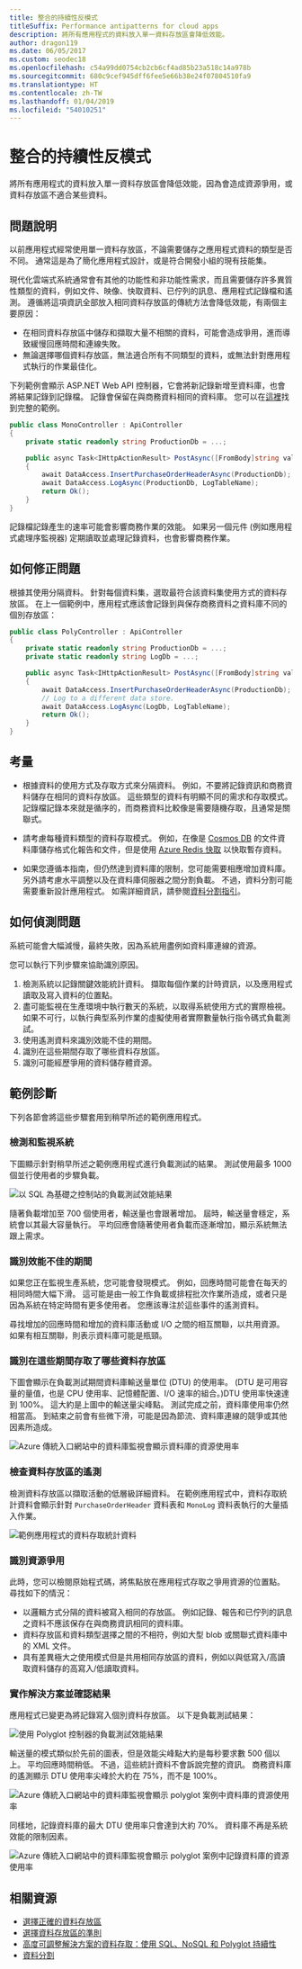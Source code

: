```yaml
---
title: 整合的持續性反模式
titleSuffix: Performance antipatterns for cloud apps
description: 將所有應用程式的資料放入單一資料存放區會降低效能。
author: dragon119
ms.date: 06/05/2017
ms.custom: seodec18
ms.openlocfilehash: c54a99dd0754cb2cb6cf4ad85b23a518c14a978b
ms.sourcegitcommit: 680c9cef945dff6fee5e66b38e24f07804510fa9
ms.translationtype: HT
ms.contentlocale: zh-TW
ms.lasthandoff: 01/04/2019
ms.locfileid: "54010251"
---
```

# <a name="monolithic-persistence-antipattern"></a>整合的持續性反模式

將所有應用程式的資料放入單一資料存放區會降低效能，因為會造成資源爭用，或資料存放區不適合某些資料。

## <a name="problem-description"></a>問題說明

以前應用程式經常使用單一資料存放區，不論需要儲存之應用程式資料的類型是否不同。 通常這是為了簡化應用程式設計，或是符合開發小組的現有技能集。

現代化雲端式系統通常會有其他的功能性和非功能性需求，而且需要儲存許多異質性類型的資料，例如文件、映像、快取資料、已佇列的訊息、應用程式記錄檔和遙測。 遵循將這項資訊全部放入相同資料存放區的傳統方法會降低效能，有兩個主要原因：

- 在相同資料存放區中儲存和擷取大量不相關的資料，可能會造成爭用，進而導致緩慢回應時間和連線失敗。
- 無論選擇哪個資料存放區，無法適合所有不同類型的資料，或無法針對應用程式執行的作業最佳化。

下列範例會顯示 ASP.NET Web API 控制器，它會將新記錄新增至資料庫，也會將結果記錄到記錄檔。 記錄會保留在與商務資料相同的資料庫。 您可以在[這裡][sample-app]找到完整的範例。

```csharp
public class MonoController : ApiController
{
    private static readonly string ProductionDb = ...;

    public async Task<IHttpActionResult> PostAsync([FromBody]string value)
    {
        await DataAccess.InsertPurchaseOrderHeaderAsync(ProductionDb);
        await DataAccess.LogAsync(ProductionDb, LogTableName);
        return Ok();
    }
}
```

記錄檔記錄產生的速率可能會影響商務作業的效能。 如果另一個元件 (例如應用程式處理序監視器) 定期讀取並處理記錄資料，也會影響商務作業。

## <a name="how-to-fix-the-problem"></a>如何修正問題

根據其使用分隔資料。 針對每個資料集，選取最符合該資料集使用方式的資料存放區。 在上一個範例中，應用程式應該會記錄到與保存商務資料之資料庫不同的個別存放區：

```csharp
public class PolyController : ApiController
{
    private static readonly string ProductionDb = ...;
    private static readonly string LogDb = ...;

    public async Task<IHttpActionResult> PostAsync([FromBody]string value)
    {
        await DataAccess.InsertPurchaseOrderHeaderAsync(ProductionDb);
        // Log to a different data store.
        await DataAccess.LogAsync(LogDb, LogTableName);
        return Ok();
    }
}
```

## <a name="considerations"></a>考量

- 根據資料的使用方式及存取方式來分隔資料。 例如，不要將記錄資訊和商務資料儲存在相同的資料存放區。 這些類型的資料有明顯不同的需求和存取模式。 記錄檔記錄本來就是循序的，而商務資料比較像是需要隨機存取，且通常是關聯式。

- 請考慮每種資料類型的資料存取模式。 例如，在像是 [Cosmos DB][CosmosDB] 的文件資料庫儲存格式化報告和文件，但是使用 [Azure Redis 快取][Azure-cache] 以快取暫存資料。

- 如果您遵循本指南，但仍然達到資料庫的限制，您可能需要相應增加資料庫。 另外請考慮水平調整以及在資料庫伺服器之間分割負載。 不過，資料分割可能需要重新設計應用程式。 如需詳細資訊，請參閱[資料分割指引][DataPartitioningGuidance]。

## <a name="how-to-detect-the-problem"></a>如何偵測問題

系統可能會大幅減慢，最終失敗，因為系統用盡例如資料庫連線的資源。

您可以執行下列步驟來協助識別原因。

1. 檢測系統以記錄關鍵效能統計資料。 擷取每個作業的計時資訊，以及應用程式讀取及寫入資料的位置點。
2. 盡可能監視在生產環境中執行數天的系統，以取得系統使用方式的實際檢視。 如果不可行，以執行典型系列作業的虛擬使用者實際數量執行指令碼式負載測試。
3. 使用遙測資料來識別效能不佳的期間。
4. 識別在這些期間存取了哪些資料存放區。
5. 識別可能經歷爭用的資料儲存體資源。

## <a name="example-diagnosis"></a>範例診斷

下列各節會將這些步驟套用到稍早所述的範例應用程式。

### <a name="instrument-and-monitor-the-system"></a>檢測和監視系統

下圖顯示針對稍早所述之範例應用程式進行負載測試的結果。 測試使用最多 1000 個並行使用者的步驟負載。

![以 SQL 為基礎之控制站的負載測試效能結果][MonolithicScenarioLoadTest]

隨著負載增加至 700 個使用者，輸送量也會跟著增加。 屆時，輸送量會穩定，系統會以其最大容量執行。 平均回應會隨著使用者負載而逐漸增加，顯示系統無法跟上需求。

### <a name="identify-periods-of-poor-performance"></a>識別效能不佳的期間

如果您正在監視生產系統，您可能會發現模式。 例如，回應時間可能會在每天的相同時間大幅下滑。 這可能是由一般工作負載或排程批次作業所造成，或者只是因為系統在特定時間有更多使用者。 您應該專注於這些事件的遙測資料。

尋找增加的回應時間和增加的資料庫活動或 I/O 之間的相互關聯，以共用資源。 如果有相互關聯，則表示資料庫可能是瓶頸。

### <a name="identify-which-data-stores-are-accessed-during-those-periods"></a>識別在這些期間存取了哪些資料存放區

下圖會顯示在負載測試期間資料庫輸送量單位 (DTU) 的使用率。 (DTU 是可用容量的量值，也是 CPU 使用率、記憶體配置、I/O 速率的組合。)DTU 使用率快速達到 100%。 這大約是上圖中的輸送量尖峰點。 測試完成之前，資料庫使用率仍然相當高。 到結束之前會有些微下滑，可能是因為節流、資料庫連線的競爭或其他因素所造成。

![Azure 傳統入口網站中的資料庫監視會顯示資料庫的資源使用率][MonolithicDatabaseUtilization]

### <a name="examine-the-telemetry-for-the-data-stores"></a>檢查資料存放區的遙測

檢測資料存放區以擷取活動的低層級詳細資料。 在範例應用程式中，資料存取統計資料會顯示針對 `PurchaseOrderHeader` 資料表和 `MonoLog` 資料表執行的大量插入作業。

![範例應用程式的資料存取統計資料][MonolithicDataAccessStats]

### <a name="identify-resource-contention"></a>識別資源爭用

此時，您可以檢閱原始程式碼，將焦點放在應用程式存取之爭用資源的位置點。 尋找如下的情況：

- 以邏輯方式分隔的資料被寫入相同的存放區。 例如記錄、報告和已佇列的訊息之資料不應該保存在與商務資訊相同的資料庫。
- 資料存放區和資料類型選擇之間的不相符，例如大型 blob 或關聯式資料庫中的 XML 文件。
- 具有差異極大之使用模式但是共用相同存放區的資料，例如以與低寫入/高讀取資料儲存的高寫入/低讀取資料。

### <a name="implement-the-solution-and-verify-the-result"></a>實作解決方案並確認結果

應用程式已變更為將記錄寫入個別資料存放區。 以下是負載測試結果：

![使用 Polyglot 控制器的負載測試效能結果][PolyglotScenarioLoadTest]

輸送量的模式類似於先前的圖表，但是效能尖峰點大約是每秒要求數 500 個以上。 平均回應時間稍低。 不過，這些統計資料不會訴說完整的資訊。 商務資料庫的遙測顯示 DTU 使用率尖峰於大約在 75%，而不是 100%。

![Azure 傳統入口網站中的資料庫監視會顯示 polyglot 案例中資料庫的資源使用率][PolyglotDatabaseUtilization]

同樣地，記錄資料庫的最大 DTU 使用率只會達到大約 70%。 資料庫不再是系統效能的限制因素。

![Azure 傳統入口網站中的資料庫監視會顯示 polyglot 案例中記錄資料庫的資源使用率][LogDatabaseUtilization]

## <a name="related-resources"></a>相關資源

- [選擇正確的資料存放區][data-store-overview]
- [選擇資料存放區的準則][data-store-comparison]
- [高度可調整解決方案的資料存取：使用 SQL、NoSQL 和 Polyglot 持續性][Data-Access-Guide]
- [資料分割][DataPartitioningGuidance]

[sample-app]: https://github.com/mspnp/performance-optimization/tree/master/MonolithicPersistence
[CosmosDB]: https://azure.microsoft.com/services/cosmos-db/
[Azure-cache]: /azure/redis-cache/
[Data-Access-Guide]: https://msdn.microsoft.com/library/dn271399.aspx
[DataPartitioningGuidance]: ../../best-practices/data-partitioning.md
[data-store-overview]: ../../guide/technology-choices/data-store-overview.md
[data-store-comparison]: ../../guide/technology-choices/data-store-comparison.md

[MonolithicScenarioLoadTest]: _images/MonolithicScenarioLoadTest.jpg
[MonolithicDatabaseUtilization]: _images/MonolithicDatabaseUtilization.jpg
[MonolithicDataAccessStats]: _images/MonolithicDataAccessStats.jpg
[PolyglotScenarioLoadTest]: _images/PolyglotScenarioLoadTest.jpg
[PolyglotDatabaseUtilization]: _images/PolyglotDatabaseUtilization.jpg
[LogDatabaseUtilization]: _images/LogDatabaseUtilization.jpg
